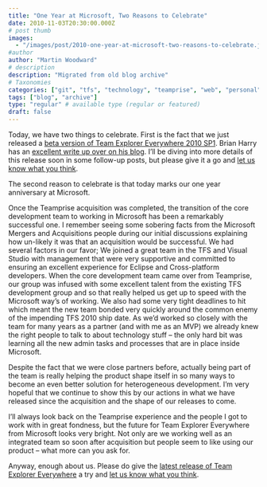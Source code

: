 ```yaml
---
title: "One Year at Microsoft, Two Reasons to Celebrate"
date: 2010-11-03T20:30:00.000Z
# post thumb
images:
  - "/images/post/2010-one-year-at-microsoft-two-reasons-to-celebrate.jpg"
#author
author: "Martin Woodward"
# description
description: "Migrated from old blog archive"
# Taxonomies
categories: ["git", "tfs", "technology", "teamprise", "web", "personal"]
tags: ["blog", "archive"]
type: "regular" # available type (regular or featured)
draft: false
---
```


Today, we have two things to celebrate. First is the fact that we just released a [beta version of Team Explorer Everywhere 2010 SP1](http://blogs.msdn.com/b/bharry/archive/2010/11/03/team-explorer-everywhere-2010-sp1-beta-is-available-for-download.aspx). Brian Harry has an [excellent write up over on his blog](http://blogs.msdn.com/b/bharry/archive/2010/11/03/team-explorer-everywhere-2010-sp1-beta-is-available-for-download.aspx). I’ll be diving into more details of this release soon in some follow-up posts, but please give it a go and [let us know what you think](http://social.msdn.microsoft.com/Forums/en/tee/thread/).

The second reason to celebrate is that today marks our one year anniversary at Microsoft.

Once the Teamprise acquisition was completed, the transition of the core development team to working in Microsoft has been a remarkably successful one. I remember seeing some sobering facts from the Microsoft Mergers and Acquisitions people during our initial discussions explaining how un-likely it was that an acquisition would be successful. We had several factors in our favor; We joined a great team in the TFS and Visual Studio with management that were very supportive and committed to ensuring an excellent experience for Eclipse and Cross-platform developers. When the core development team came over from Teamprise, our group was infused with some excellent talent from the existing TFS development group and so that really helped us get up to speed with the Microsoft way’s of working. We also had some very tight deadlines to hit which meant the new team bonded very quickly around the common enemy of the impending TFS 2010 ship date. As we’d worked so closely with the team for many years as a partner (and with me as an MVP) we already knew the right people to talk to about technology stuff – the only hard bit was learning all the new admin tasks and processes that are in place inside Microsoft.

Despite the fact that we were close partners before, actually being part of the team is really helping the product shape itself in so many ways to become an even better solution for heterogeneous development. I’m very hopeful that we continue to show this by our actions in what we have released since the acquisition and the shape of our releases to come.

I’ll always look back on the Teamprise experience and the people I got to work with in great fondness, but the future for Team Explorer Everywhere from Microsoft looks very bright. Not only are we working well as an integrated team so soon after acquisition but people seem to like using our product – what more can you ask for.

Anyway, enough about us. Please do give the [latest release of Team Explorer Everywhere](http://blogs.msdn.com/b/bharry/archive/2010/11/03/team-explorer-everywhere-2010-sp1-beta-is-available-for-download.aspx) a try and [let us know what you think](http://social.msdn.microsoft.com/Forums/en/tee/thread/).
